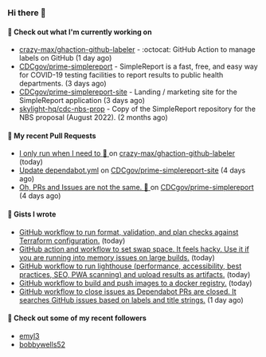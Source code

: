 ### Hi there 👋

#### 🚀 Check out what I'm currently working on

- [crazy-max/ghaction-github-labeler](https://github.com/crazy-max/ghaction-github-labeler) - :octocat: GitHub Action to manage labels on GitHub (1 day ago)
- [CDCgov/prime-simplereport](https://github.com/CDCgov/prime-simplereport) - SimpleReport is a fast, free, and easy way for COVID-19 testing facilities to report results to public health departments. (3 days ago)
- [CDCgov/prime-simplereport-site](https://github.com/CDCgov/prime-simplereport-site) - Landing / marketing site for the SimpleReport application (3 days ago)
- [skylight-hq/cdc-nbs-prop](https://github.com/skylight-hq/cdc-nbs-prop) - Copy of the SimpleReport repository for the NBS proposal (August 2022). (2 months ago)

#### 🔨 My recent Pull Requests

- [I only run when I need to :runner: ](https://github.com/crazy-max/ghaction-github-labeler/pull/180) on [crazy-max/ghaction-github-labeler](https://github.com/crazy-max/ghaction-github-labeler) (today)
- [Update dependabot.yml](https://github.com/CDCgov/prime-simplereport-site/pull/379) on [CDCgov/prime-simplereport-site](https://github.com/CDCgov/prime-simplereport-site) (4 days ago)
- [Oh, PRs and Issues are not the same. :thinking: ](https://github.com/CDCgov/prime-simplereport/pull/4551) on [CDCgov/prime-simplereport](https://github.com/CDCgov/prime-simplereport) (4 days ago)

#### 📓 Gists I wrote

- [GitHub workflow to run format, validation, and plan checks against Terraform configuration.](https://gist.github.com/0295eabded9fd7994e0e04b86accdc41) (today)
- [GitHub action and workflow to set swap space. It feels hacky. Use it if you are running into memory issues on large builds.](https://gist.github.com/1c13dca8dc96ed4947f016aae19aacff) (today)
- [GitHub workflow to run lighthouse (performance, accessibility, best practices, SEO, PWA scanning) and upload results as artifacts.](https://gist.github.com/60fe04c78d86f2bfb5bbf02484826ebe) (today)
- [GitHub workflow to build and push images to a docker registry.](https://gist.github.com/7845bd98166fd71f05bf829631b23ba7) (today)
- [GitHub workflow to close issues as Dependabot PRs are closed. It searches GitHub issues based on labels and title strings.](https://gist.github.com/9699391ec294501cedf13f5a5fe5ce90) (1 day ago)

#### 👯 Check out some of my recent followers

- [emyl3](https://github.com/emyl3)
- [bobbywells52](https://github.com/bobbywells52)
